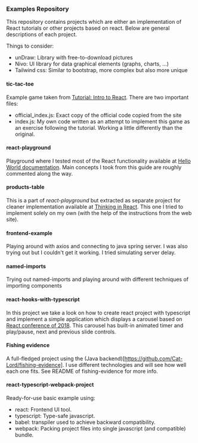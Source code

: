 
### Examples Repository
This repository contains projects which are either an implementation of React tutorials or other projects based on react. Below are general descriptions of each project.

Things to consider:
- unDraw: Library with free-to-download pictures
- Nivo: UI library for data graphical elements (graphs, charts, ...)
- Tailwind css: Similar to bootstrap, more complex but also more unique

#### tic-tac-toe
Example game taken from [Tutorial: Intro to React](https://reactjs.org/tutorial/tutorial.html). There are two important files:

- official\_index.js: Exact copy of the official code copied from the site
- index.js: My own code written as an attempt to implement this game as an exercise following the tutorial. Working a little differently than the original.

#### react-playground
Playground where I tested most of the React functionality available at [Hello World documentation](https://reactjs.org/docs/hello-world.html). Main concepts I took from 
this guide are roughly commented along the way.

#### products-table
This is a part of *react-playground* but extracted as separate project for cleaner implementation available at [Thinking in React](https://reactjs.org/docs/thinking-in-react.html). This 
one I tried to implement solely on my own (with the help of the instructions from the web site).

#### frontend-example
Playing around with axios and connecting to java spring server. I was also trying out <Suspense /> but I couldn't get it working. I tried simulating
server delay.

#### named-imports
Trying out named-imports and playing around with different techniques of importing components

#### react-hooks-with-typescript
In this project we take a look on how to create react project with typescript and implement a simple application which displays a carousel based on [React conference of 2018](https://github.com/ryanflorence/react-conf-2018). This carousel has built-in animated timer and play/pause, next and previous slide controls.

#### Fishing evidence
A full-fledged project using the (Java backend)[https://github.com/Cat-Lord/fishing-evidence]. I use 
different technologies and will see how well each one fits. See README of fishing-evidence for more
info.

#### react-typescript-webpack-project
Ready-for-use basic example using:
- react: Frontend UI tool.
- typescript: Type-safe javascript.
- babel: transpiler used to achieve backward compatibility.
- webpack: Packing project files into single javascript (and compatible) bundle.